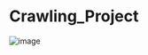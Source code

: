 # Crawling_Project
![image](https://user-images.githubusercontent.com/79970424/126070019-e22a5c7c-3295-4cca-b948-53f9a58c7e4f.png)
